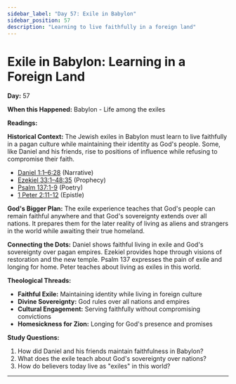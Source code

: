 ```yaml
---
sidebar_label: "Day 57: Exile in Babylon"
sidebar_position: 57
description: "Learning to live faithfully in a foreign land"
---
```


# Exile in Babylon: Learning in a Foreign Land

**Day:** 57

**When this Happened:** Babylon - Life among the exiles

**Readings:**

**Historical Context:** The Jewish exiles in Babylon must learn to live faithfully in a pagan culture while maintaining their identity as God's people. Some, like Daniel and his friends, rise to positions of influence while refusing to compromise their faith.
 - [Daniel 1:1–6:28](https://www.biblegateway.com/passage/?search=Daniel+1%3A1-6%3A28) (Narrative)
 - [Ezekiel 33:1–48:35](https://www.biblegateway.com/passage/?search=Ezekiel+33%3A1-48%3A35) (Prophecy)
 - [Psalm 137:1-9](https://www.biblegateway.com/passage/?search=Psalm+137%3A1-9) (Poetry)
 - [1 Peter 2:11-12](https://www.biblegateway.com/passage/?search=1+Peter+2%3A11-12) (Epistle)

**God's Bigger Plan:** The exile experience teaches that God's people can remain faithful anywhere and that God's sovereignty extends over all nations. It prepares them for the later reality of living as aliens and strangers in the world while awaiting their true homeland.

**Connecting the Dots:** Daniel shows faithful living in exile and God's sovereignty over pagan empires. Ezekiel provides hope through visions of restoration and the new temple. Psalm 137 expresses the pain of exile and longing for home. Peter teaches about living as exiles in this world.

****Theological Threads:****
- **Faithful Exile:** Maintaining identity while living in foreign culture
- **Divine Sovereignty:** God rules over all nations and empires
- **Cultural Engagement:** Serving faithfully without compromising convictions
- **Homesickness for Zion:** Longing for God's presence and promises

**Study Questions:**
1. How did Daniel and his friends maintain faithfulness in Babylon?
2. What does the exile teach about God's sovereignty over nations?
3. How do believers today live as "exiles" in this world?

---